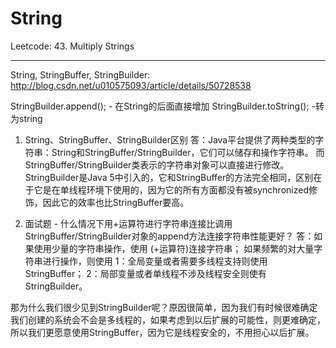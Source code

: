 # String

Leetcode: 43. Multiply Strings
_______________________________
String, StringBuffer, StringBuilder: http://blog.csdn.net/u010575093/article/details/50728538

StringBuilder.append(); - 在String的后面直接增加
StringBuilder.toString(); -转为string

1. String、StringBuffer、StringBuilder区别 
答：Java平台提供了两种类型的字符串：String和StringBuffer/StringBuilder，它们可以储存和操作字符串。 
而StringBuffer/StringBuilder类表示的字符串对象可以直接进行修改。 
StringBuilder是Java 5中引入的，它和StringBuffer的方法完全相同，区别在于它是在单线程环境下使用的，因为它的所有方面都没有被synchronized修饰，因此它的效率也比StringBuffer要高。

2. 面试题 - 什么情况下用+运算符进行字符串连接比调用StringBuffer/StringBuilder对象的append方法连接字符串性能更好？ 
答：如果使用少量的字符串操作，使用 (+运算符)连接字符串； 
如果频繁的对大量字符串进行操作，则使用 
1：全局变量或者需要多线程支持则使用StringBuffer； 
2：局部变量或者单线程不涉及线程安全则使有StringBuilder。

那为什么我们很少见到StringBuilder呢？原因很简单，因为我们有时候很难确定我们创建的系统会不会是多线程的，如果考虑到以后扩展的可能性，则更难确定，所以我们更愿意使用StringBuffer，因为它是线程安全的，不用担心以后扩展。
